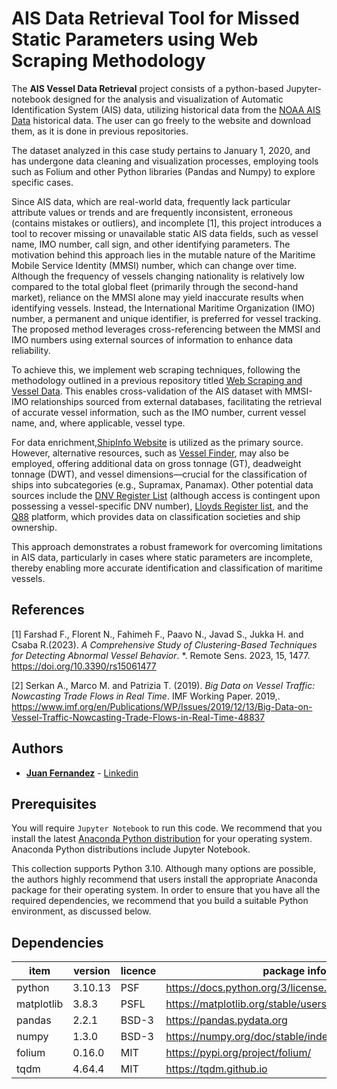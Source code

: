 # AIS Data Retrieval Tool for Missed Static Parameters using Web Scraping Methodology

The **AIS Vessel Data Retrieval** project consists of a python-based Jupyter-notebook designed for the analysis and visualization of Automatic Identification System (AIS) data, utilizing historical data from the [NOAA AIS Data](https://coast.noaa.gov/htdata/CMSP/AISDataHandler/2020/index.html) historical data. The user can go freely to the website and download them, as it is done in previous repositories. 

The dataset analyzed in this case study pertains to January 1, 2020, and has undergone data cleaning and visualization processes, employing tools such as Folium and other Python libraries (Pandas and Numpy) to explore specific cases.

Since AIS data, which are real-world data, frequently lack particular attribute values or trends and are frequently inconsistent, erroneous (contains mistakes or outliers), and incomplete [1], this project introduces a tool to recover missing or unavailable static AIS data fields, such as vessel name, IMO number, call sign, and other identifying parameters. The motivation behind this approach lies in the mutable nature of the Maritime Mobile Service Identity (MMSI) number, which can change over time. Although the frequency of vessels changing nationality is relatively low compared to the total global fleet (primarily through the second-hand market), reliance on the MMSI alone may yield inaccurate results when identifying vessels. Instead, the International Maritime Organization (IMO) number, a permanent and unique identifier, is preferred for vessel tracking. The proposed method leverages cross-referencing between the MMSI and IMO numbers using external sources of information to enhance data reliability.


To achieve this, we implement web scraping techniques, following the methodology outlined in a previous repository titled [Web Scraping and Vessel Data](https://github.com/SeaGraphData/Web-Scraping-ShipInfo).  This enables cross-validation of the AIS dataset with MMSI-IMO relationships sourced from external databases, facilitating the retrieval of accurate vessel information, such as the IMO number, current vessel name, and, where applicable, vessel type.

For data enrichment,[ShipInfo Website](https://shipinfo.net) is utilized as the primary source. However, alternative resources, such as [Vessel Finder](https://www.vesselfinder.com/vessels), may also be employed, offering additional data on gross tonnage (GT), deadweight tonnage (DWT), and vessel dimensions—crucial for the classification of ships into subcategories (e.g., Supramax, Panamax). Other potential data sources include the  [DNV Register List](https://vesselregister.dnv.com/vesselregister) (although access is contingent upon possessing a vessel-specific DNV number), [Lloyds Register list](https://www.lr.org/en/about-us/who-we-are/lr-ships-in-class/), and the [Q88](https://www.q88.com/ViewShip.aspx?imo=9796975) platform, which provides data on classification societies and ship ownership.

This approach demonstrates a robust framework for overcoming limitations in AIS data, particularly in cases where static parameters are incomplete, thereby enabling more accurate identification and classification of maritime vessels.

## References

[1] Farshad F., Florent N., Fahimeh F., Paavo N., Javad S., Jukka H. and Csaba R.(2023). *A Comprehensive Study of Clustering-Based Techniques for Detecting Abnormal Vessel Behavior*. *. Remote Sens. 2023, 15, 1477. https://doi.org/10.3390/rs15061477

[2] Serkan A., Marco M. and Patrizia T. (2019). *Big Data on Vessel Traffic: Nowcasting Trade Flows in Real Time*. 
IMF Working Paper. 2019,. https://www.imf.org/en/Publications/WP/Issues/2019/12/13/Big-Data-on-Vessel-Traffic-Nowcasting-Trade-Flows-in-Real-Time-48837


## Authors

* [**Juan Fernandez**](mailto://juan.fernandez.sea@gmail.com) - [Linkedin](https://www.linkedin.com/in/juan-fernandez-martinez/)



## Prerequisites

You will require `Jupyter Notebook` to run this code. We recommend that you install 
the latest [Anaconda Python distribution](https://www.anaconda.com/) for your 
operating system. Anaconda Python distributions include Jupyter Notebook.


This collection supports Python 3.10. Although many options are possible, the 
authors highly recommend that users install the appropriate Anaconda package 
for their operating system. In order to ensure that you have all the required 
dependencies, we recommend that you build a suitable Python environment, as 
discussed below.


## Dependencies

|item|version|licence|package info|
|---|---|---|---|
|python|3.10.13|PSF|https://docs.python.org/3/license.html|
|matplotlib|3.8.3|PSFL|https://matplotlib.org/stable/users/project/license.html|
|pandas|2.2.1|BSD-3|https://pandas.pydata.org|
|numpy|1.3.0|BSD-3|https://numpy.org/doc/stable/index.html|
|folium|0.16.0|MIT|https://pypi.org/project/folium/|
|tqdm|4.64.4|MIT|https://tqdm.github.io|





